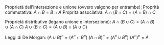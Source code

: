
Proprietà dell'intersezione e unione (ovvero valgono per entrambe):
	Proprità commutativa: $A \cap B = B \cap A$
	Proprità associativa: $A \cap (B \cap C) = (A \cap B) \cap C$

Proprietà distributive (legano unione e intersezione):
	$A \cap (B \cup C) = (A \cap B) \cup (A \cap C)$
	$A \cup (B \cap C) = (A \cup B) \cap (A \cup C)$

Leggi di De Morgan:
	$(A \cup B)^c = (A^c \cap B^c)$
	$(A \cap B)^c = (A^{c}\cup B^c)$
	$(A^c)^{c} = A$
